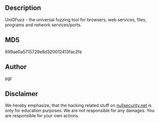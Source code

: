 Description
-----------
UniOFuzz - the universal fuzzing tool for browsers, web services, files,
programs and network services/ports.

MD5
---
699ae0a5715729e8d320012413fac2fe

Author
------
pgt

Disclaimer
----------
We hereby emphasize, that the hacking related stuff on
[nullsecurity.net](http://nullsecurity.net) is only for education purposes.
We are not responsible for any damages. You are responsible for your own
actions.
